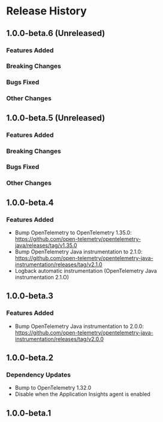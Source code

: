 # Release History

## 1.0.0-beta.6 (Unreleased)

### Features Added

### Breaking Changes

### Bugs Fixed

### Other Changes

## 1.0.0-beta.5 (Unreleased)

### Features Added

### Breaking Changes

### Bugs Fixed

### Other Changes

## 1.0.0-beta.4

### Features Added
- Bump OpenTelemetry to OpenTelemetry 1.35.0: https://github.com/open-telemetry/opentelemetry-java/releases/tag/v1.35.0
- Bump OpenTelemetry Java instrumentation to 2.1.0: https://github.com/open-telemetry/opentelemetry-java-instrumentation/releases/tag/v2.1.0
- Logback automatic instrumentation (OpenTelemetry Java instrumentation 2.1.O)

## 1.0.0-beta.3

### Features Added
- Bump OpenTelemetry Java instrumentation to 2.0.0: https://github.com/open-telemetry/opentelemetry-java-instrumentation/releases/tag/v2.0.0

## 1.0.0-beta.2

### Dependency Updates
- Bump to OpenTelemetry 1.32.0
- Disable when the Application Insights agent is enabled

## 1.0.0-beta.1
